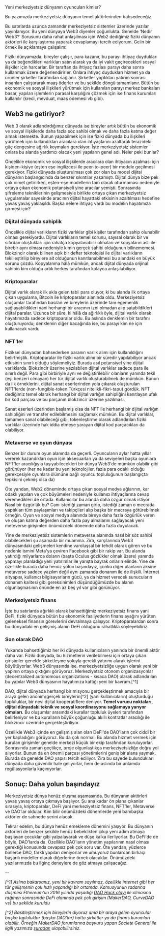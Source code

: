 Yeni merkeziyetsiz dünyanın oyuncuları kimler?

Bu yazımızda merkeziyetsiz dünyanın temel aktörlerinden bahsedeceğiz. 

Bu satırlarda uzunca zamandır merkeziyetsiz sistemler üzerinde yazılar yayınlanıyor. Bu yeni dünyaya Web3 diyenler çoğunlukta. Genelde ‘Nedir Web3?’ Sorusunu daha rahat anlaşılması için Web2 dediğimiz fiziki dünyanın aktörleri ile karşılaştırma yaparak cevaplamayı tercih ediyorum. Gelin bir örnek ile açıklamaya çalışalım: 

Fiziki dünyamızda, bireyler çalışır, para kazanır, bu parayı ihtiyaç duydukları ya da beğendikleri varlıkları satın alarak ya da iyi vakit geçirecekleri sosyal ilişkiler için harcarlar. Bir taraftan da ihtiyaç fazlası parayı daha sonra kullanmak üzere değerlendirirler. Onlara ihtiyaç duydukları hizmet ya da ürünler şirketler tarafından sağlanır. Şirketler yaptıkları yatırım sonrası insanları çalıştırarak maaş öderler ve bu şekilde döngü tamamlanır. Bütün bu ekonomik ve sosyal ilişkileri yürütmek için kullanılan parayı merkez bankaları basar, yapılan işlemlerin parasal karşılığını çözmek için ise finans kurumları kullanılır (kredi, mevduat, maaş ödemesi vb gibi). 

## Web3 ne getiriyor?

Web 3 olarak adlandırdığımız dünyada ise bireyler artık bütün bu ekonomik ve sosyal ilişkilerde daha fazla söz sahibi olmak ve daha fazla katma değer almak istemekte. Bunun yapabilmek için ise fiziki dünyada bu ilişkileri yürütmek için kullandıkları aracılara olan ihtiyaçlarını azaltarak terazideki güç dengesine ağırlık koymaları gerekiyor. İşte merkeziyetsiz sistemler onlara bu alanda yardımcı olacak yeni yapıların genel adı. Neler peki bunlar? 

Öncelikle ekonomik ve sosyal ilişkilerde aracılara olan ihtiyacın azalması için kişiden-kişiye (eşten eşe ingilizcesi ile peer-to-peer) bir modele geçilmesi gerekiyor. Fiziki dünyada oluşturulması çok zor olan bu model dijital dünyanın başlangıcında da benzer sıkıntılar yaşamıştı. Dijital dünya bize pek çok nimet getirirken, eşten-eşe modellerin tam olarak oturmaması nedeniyle ortaya çıkan ekonomik potansiyeli yine aracılar yemişti.  Sonrasında şifreleme tekniklerinin gelişmesiyle birlikte ortaya çıkan merkeziyetsiz uygulamalar sayesinde aracının dijital hayattaki etkisinin azaltılması hedefine yavaş yavaş yaklaşıldı. Başka nelere ihtiyaç vardı bu modelin hayatımıza girmesi için?

### Dijital dünyada sahiplik

Öncelikle dijital varlıkların fiziki varlıklar gibi kişiler tarafından sahip olunabilir olması gerekiyordu. Dijital varlıkların temel sorunu, sayısal olarak bir ve sıfırdan oluştukları için rahatça kopyalanabilir olmaları ve kopyaların aslı ile birebir aynı olması nedeniyle kimin gerçek sahibi olduğunun bilinememesi. Blokzincir olarak bilinen açık bir defter teknolojisi ile dijital varlıkların tekilleştirilip bireylere ait olduğunun kanıtlanabilmesi bu alandaki en büyük sorunu çözdü. Kopyalanma hâlâ mümkün, ancak dijital dünyada orijinal sahibin kim olduğu artık herkes tarafından kolayca anlaşılabiliyor. 

### Kriptoparalar

Dijital varlık olarak ilk akla gelen tabii para oluyor, ki bu alanda ilk ortaya çıkan uygulama, Bitcoin ile kriptoparalar alanında oldu. Merkeziyetsiz oluşumlar tarafından basılan ve bireylerin üzerinde tam egemenlik sağlayabildikleri yani herhangi bir aracının izni olmadan alıp satabildikleri dijital paralar. Uzunca bir süre, ki hâlâ da ağırlıklı öyle, dijital varlık olarak hayatımızda sadece kriptoparalar oldu. Bu aslında denklemin bir tarafını oluşturuyordu; denklemin diğer bacağında ise, bu parayı kim ne için kullanacak vardı.

### NFT’ler

Fiziksel dünyadan bahsederken paranın varlık alımı için kullanıldığını belirtmiştik. Kriptoparalar ile fiziki varlık alımı bir süredir yapılabiliyor ancak etkisinin sınırlı olduğu söylemeliyiz. Burada asıl potansiyel yine dijital varlıklarda. Blokzincir üzerine yazılabilen dijital varlıklar sadece para ile sınırlı değil. Para gibi birbiriyle aynı ve değiştirilebilir olanların yanında tekil (eşi benzeri olmayan) her tür dijital varlık oluşturabilmek de mümkün. Bunun da ilk örneklerini, dijital sanat eserlerinden yola çıkarak oluşturulan NFT'lerde (non-fungible-token Türkçesi nitelikli-fikri-tapu) gördük. NFT dediğimiz temel olarak herhangi bir dijital varlığın sahipliğini kanıtlayan ufak bir kod parçası ve bu parçanın blokzincir üzerine yazılması. 

Sanat eserleri üzerinden başlamış olsa da NFT ile herhangi bir dijital varlığın sahipliğini ve transfer edilebilmesini sağlamak mümkün. Bu dijital varlıklar, tamamen sanal olabileceği gibi, tokenleştirme olarak adlandırılan fiziki varlıklar üzerinde hak iddia etmeye yarayan dijital kod parçacıkları da olabiliyor. 

### Metaverse ve oyun dünyası

Benzer bir durum oyun alanında da geçerli. Oyuncuların aylar hatta yıllar vererek kazandıkları oyun için aksesuarları ya da seviyeleri başka oyunlara NFT'ler aracılığıyla taşıyabilecekleri bir dünya Web3'de mümkün olabilir gibi görünüyor (her ne kadar bu yeni teknolojiler, fazla para odaklı olduğu gerekçesiyle oyunlara ölümüne bağlı oyuncu topluluğunun başlangıçta tepkisini çekmiş olsa da)

Öte yandan, Web2 döneminde ortaya çıkan sosyal medya ağlarının, kar odaklı yapıları ve çok büyümeleri nedeniyle kullanıcı ihtiyaçlarına cevap veremedikleri de ortada. Kullanıcılar bu alanda daha özgür olmak istiyor. Nasıl bir özgürlük bu? Canı istediği zaman girip, istediği zaman o mecrada yaptıkları tüm paylaşımları ve takipçileri alıp başka bir mecraya götürebilmek örneğin. Oyun ve sosyal medya alanında bireye daha fazla özgürlük veren ve oluşan katma değerden daha fazla pay almalarını sağlayacak yeni meteverse girişimleri önümüzdeki dönemde daha fazla duyulacak. 

Yine de merkeziyetsiz sistemlerin metaverse alanında nasıl bir söz sahibi olabilecekleri şu aşamada bir muamma. Zira, karşılarında Web3 dünyasındaki gelişmeleri kendine varoluşsal bir tehdit olarak gören ve bu nedenle ismini Meta'ya çeviren Facebook gibi bir rakip var. Bu alanda yatırdığı milyarlarca doların (başta Oculus gözlükler olmak üzere) yanında yapmayı planladığı yeni yatırımlar ile yarışta bayrak onların elinde. Yine de özellikle burada daha henüz yolun başındayız, çünkü diğer alanların aksine metaverse sadece yazılım değil aynı zamanda donanım ile de ilişkili. İnternet altyapısı, kullanıcı bilgisayarların gücü, ya da hizmet verecek sunucuların donanım kalitesi gibi gereksinimleri düşündüğümüzde bu alanın olgunlaşmasının önünde en az beş yıl var gibi görünüyor. 

### Merkeziyetsiz finans

İşte bu satırlarda ağırlıklı olarak bahsettiğimiz merkeziyetsiz finans yani DeFi, fiziki dünyada bütün bu ekonomik faaliyetlerin finans ayağını yürüten geleneksel finansın görevlerini devralmaya çalışıyor. Kriptoparalardan sonra bu dünyadaki en gelişmiş alanın DeFi olduğunu rahatlıkla söyleyebiliriz. 

### Son olarak DAO

Yukarıda bahsettiğimiz her iki dünyada kullanıcıların yanında bir önemli aktör daha var. Fiziki dünyada, bu hizmetlerin verilebilmesi için ortaya çıkan girişimler genelde şirketleşme yoluyla gerekli yatırımı alarak işlerini büyütüyorlar. Web3 dünyasında ise, merkeziyetsizliğe uygun olarak yeni bir yapının ortaya çıktığını görüyoruz. Merkeziyetsiz otonom organizasyonlar (decentralized autonomous organizations - kısaca DAO) olarak adlandırılan bu yapılar Web3 dünyasının hayatımıza kattığı yeni bir kavram.[^1]

DAO, dijital dünyada herhangi bir misyonu gerçekleştirmek amacıyla bir araya gelen anonim/gerçek bireylerin[^2] (yani kullanıcıların) oluşturduğu topluluklar, bir nevi dijital kooperatiflere deniyor. **Temel vurucu noktaları, dijital dünyadaki teknik ve sosyal koordinasyonu sağlamaya yarıyor olmaları.** Bu oluşumlar arasındaki kurallar topluluk üyeleri tarafından belirleniyor ve bu kuralların büyük çoğunluğu akıllı kontratlar aracılığı ile blokzincir üzerinde gerçekleştiriliyor. 

Özellikle Web3 içinde en gelişmiş alan olan DeFi'de DAO'ların çok ciddi bir yer kapladığını görüyoruz. Bu da çok normal. Bu alanda hizmet vermek için kurulan girişimler genelde merkezi küçük bir ekip tarafından kuruluyorlar. Sonrasında zaman geçtikçe, proje olgunlaştıkça merkeziyetsizliğe doğru yol alıyorlar. Bunun da en önemli parçası yönetimlerini geniş bir alana yaymak. Burada da genelde DAO yapısı tercih ediliyor. Zira bu sayede bulundukları dünyada daha güvenilir hale geliyorlar, hem de aslında bir anlamda regülasyonlarla kaçınıyorlar. 

## Sonuç: Daha yolun başındayız 

Merkeziyetsiz dünya henüz oluşma aşamasında. Bu dünyanın aktörleri yavaş yavaş ortaya çıkmaya başlıyor. Şu ana kadar ön plana çıkanlar sırasıyla, kriptoparalar, DeFi yani merkeziyetsiz finans, NFT’ler, Metaverse ve DAO’lar oldular. Kim bilir önümüzdeki dönemlerde yeni bambaşka aktörler de sahnede yerini alacak.

Tekrar edelim, bu dünya henüz emekleme dönemini yaşıyor. Bu dünyanın aktörleri de benzer şekilde henüz bebeklikten çıkıp yeni adım atmaya başlayan çocuklar gibi yalpalayarak ve düşe kalka ilerliyorlar. Bu DeFi'de de böyle, DAO'larda da. Özellikle DAO'ların yönetim yapılarının nasıl olması gerektiği konusunda cevapsız pek çok soru var. Öte yandan, yüzlerce binlerce DAO, farklı yapıları deniyorlar ve umuyoruz bunlardan birkaçı başarılı modeller olarak diğerlerine örnek olacaklar. Önümüzdeki yazılarımızda bu ilginç deneylere de göz atmaya çalışacağız. 

--

*[^1] Aslına bakarsanız, yeni bir kavram sayılmaz, özellikle internet gibi her tür gelişmenin çok hızlı yaşandığı bir ortamda. Kamuoyunun radarına düşmesi Ethereum’un 2016 yılında yaşadığı [DAO Hack olayı](https://www.coindesk.com/learn/2016/06/25/understanding-the-dao-attack/) ile olmasına rağmen sonrasında DeFi alanında pek çok girişim (MakerDAO, CurveDAO vs) bu şekilde kuruldu*

*[^2] Basitleştirmek için bireylerin diyoruz ama bir araya gelen oyuncular başka topluluklar (başka DAO'lar) hatta şirketler ya da finans kurumları olabilir. Örneğin MakerDAO forumlarına başvuru yapan Societe General ile ilgili yazımıza [şuradan](/genel/2021/10/21/defi-ile-klasik-finansin-yakinlasmalari.html) ulaşabilirsiniz.*
